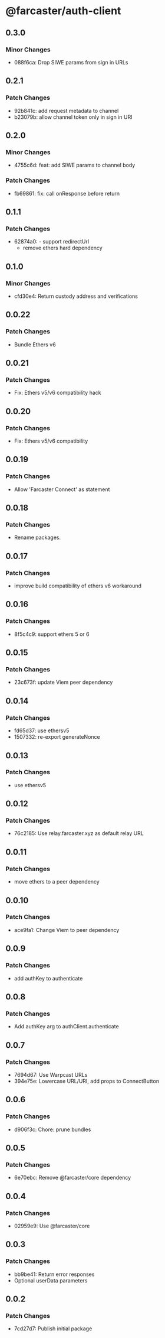 # @farcaster/auth-client

## 0.3.0

### Minor Changes

- 088f6ca: Drop SIWE params from sign in URLs

## 0.2.1

### Patch Changes

- 92b841c: add request metadata to channel
- b23079b: allow channel token only in sign in URI

## 0.2.0

### Minor Changes

- 4755c6d: feat: add SIWE params to channel body

### Patch Changes

- fb69861: fix: call onResponse before return

## 0.1.1

### Patch Changes

- 62874a0: - support redirectUrl
  - remove ethers hard dependency

## 0.1.0

### Minor Changes

- cfd30e4: Return custody address and verifications

## 0.0.22

### Patch Changes

- Bundle Ethers v6

## 0.0.21

### Patch Changes

- Fix: Ethers v5/v6 compatibility hack

## 0.0.20

### Patch Changes

- Fix: Ethers v5/v6 compatibility

## 0.0.19

### Patch Changes

- Allow 'Farcaster Connect' as statement

## 0.0.18

### Patch Changes

- Rename packages.

## 0.0.17

### Patch Changes

- improve build compatibility of ethers v6 workaround

## 0.0.16

### Patch Changes

- 8f5c4c9: support ethers 5 or 6

## 0.0.15

### Patch Changes

- 23c673f: update Viem peer dependency

## 0.0.14

### Patch Changes

- fd65d37: use ethersv5
- 1507332: re-export generateNonce

## 0.0.13

### Patch Changes

- use ethersv5

## 0.0.12

### Patch Changes

- 76c2185: Use relay.farcaster.xyz as default relay URL

## 0.0.11

### Patch Changes

- move ethers to a peer dependency

## 0.0.10

### Patch Changes

- ace9fa1: Change Viem to peer dependency

## 0.0.9

### Patch Changes

- add authKey to authenticate

## 0.0.8

### Patch Changes

- Add authKey arg to authClient.authenticate

## 0.0.7

### Patch Changes

- 7694d67: Use Warpcast URLs
- 394e75e: Lowercase URL/URI, add props to ConnectButton

## 0.0.6

### Patch Changes

- d906f3c: Chore: prune bundles

## 0.0.5

### Patch Changes

- 6e70ebc: Remove @farcaster/core dependency

## 0.0.4

### Patch Changes

- 02959e9: Use @farcaster/core

## 0.0.3

### Patch Changes

- bb9be41: Return error responses
- Optional userData parameters

## 0.0.2

### Patch Changes

- 7cd27d7: Publish initial package
